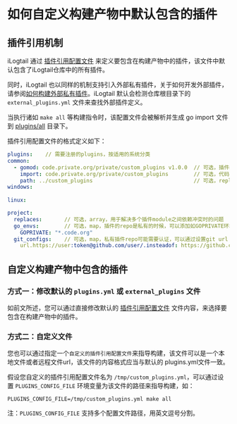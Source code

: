 # 如何自定义构建产物中默认包含的插件

## 插件引用机制

iLogtail 通过 [插件引用配置文件](https://github.com/alibaba/loongcollector/blob/main/plugins.yml) 来定义要包含在构建产物中的插件，该文件中默认包含了iLogtail仓库中的所有插件。

同时，iLogtail 也以同样的机制支持引入外部私有插件，关于如何开发外部插件，请参阅[如何构建外部私有插件](how-to-write-external-plugins.md)。iLogtail 默认会检测仓库根目录下的 `external_plugins.yml` 文件来查找外部插件定义。

当执行诸如 `make all` 等构建指令时，该配置文件会被解析并生成 go import 文件到 [plugins/all](https://github.com/alibaba/loongcollector/tree/main/plugins/all) 目录下。

插件引用配置文件的格式定义如下：

```yaml
plugins:    // 需要注册的plugins，按适用的系统分类
common:
  - gomod: code.private.org/private/custom_plugins v1.0.0  // 可选，插件module，仅针对外部插件
    import: code.private.org/private/custom_plugins        // 可选，代码中import的package路径
    path: ../custom_plugins                                // 可选，replace 本地路径，用于调试
windows:
  
linux:

project:
  replaces:       // 可选，array，用于解决多个插件module之间依赖冲突时的问题
  go_envs:        // 可选，map，插件的repo是私有的时候，可以添加如GOPRIVATE环境等设置
    GOPRIVATE: "*.code.org"
  git_configs:    // 可选，map，私有插件repo可能需要认证，可以通过设置git url insteadof调整
    url.https://user:token@github.com/user/.insteadof: https://github.com/user/
```

## 自定义构建产物中包含的插件

### 方式一：修改默认的 `plugins.yml` 或 `external_plugins` 文件

如前文所述，您可以通过直接修改默认的 [插件引用配置文件](https://github.com/alibaba/loongcollector/blob/main/plugins.yml) 文件内容，来选择要包含在构建产物中的插件。

### 方式二：自定义文件

您也可以通过指定一个`自定义的插件引用配置文件`来指导构建，该文件可以是一个本地文件或者远程文件url，该文件的内容格式应当与默认的 plugins.yml文件一致。

假设您自定义的插件引用配置文件名为 `/tmp/custom_plugins.yml`，可以通过设置 `PLUGINS_CONFIG_FILE` 环境变量为该文件的路径来指导构建，如：

```shell
PLUGINS_CONFIG_FILE=/tmp/custom_plugins.yml make all
```

注：`PLUGINS_CONFIG_FILE` 支持多个配置文件路径，用英文逗号分割。
